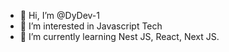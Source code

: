 - 👋 Hi, I’m @DyDev-1
- 👀 I’m interested in Javascript Tech 
- 🌱 I’m currently learning Nest JS, React, Next JS.


<!---
DyDev-1/DyDev-1 is a ✨ special ✨ repository because its `README.md` (this file) appears on your GitHub profile.
You can click the Preview link to take a look at your changes.
--->
